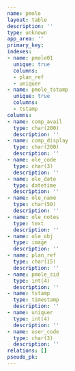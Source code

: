 ```yaml
---
name: pmole
layout: table
description: ''
type: unknown
app_area: ''
primary_key: 
indexes:
- name: pmole01
  unique: true
  columns:
  - plan_ref
  - uniquer
- name: pmole_tstamp
  unique: true
  columns:
  - tstamp
columns:
- name: comp_avail
  type: char(200)
  description: ''
- name: comp_display
  type: char(200)
  description: ''
- name: ole_code
  type: char(3)
  description: ''
- name: ole_date
  type: datetime
  description: ''
- name: ole_name
  type: char(50)
  description: ''
- name: ole_notes
  type: text
  description: ''
- name: ole_obj
  type: image
  description: ''
- name: plan_ref
  type: char(15)
  description: ''
- name: pmole_sid
  type: int(4)
  description: ''
- name: tstamp
  type: timestamp
  description: ''
- name: uniquer
  type: int(4)
  description: ''
- name: user_code
  type: char(3)
  description: ''
relations: []
pseudo_pk: 
---
```


